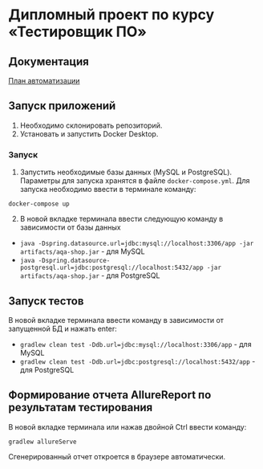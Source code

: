 # Дипломный проект по курсу «Тестировщик ПО»

## Документация 

[План автоматизации ](https://github.com/pelfegor/Diplom/blob/master/documents/Plan.md)


## Запуск приложений

1. Необходимо склонировать репозиторий.
2. Установать и запустить Docker Desktop.

### Запуск
1. Запустить необходимые базы данных (MySQL и PostgreSQL). Параметры для запуска хранятся в файле `docker-compose.yml`. Для запуска необходимо ввести в терминале команду:
```
docker-compose up
```
2. В новой вкладке терминала ввести следующую команду в зависимости от базы данных
- `java -Dspring.datasource.url=jdbc:mysql://localhost:3306/app -jar artifacts/aqa-shop.jar` - для MySQL
- `java -Dspring.datasource-postgresql.url=jdbc:postgresql://localhost:5432/app -jar artifacts/aqa-shop.jar` - для PostgreSQL

## Запуск тестов
В новой вкладке терминала ввести команду в зависимости от запущенной БД  и нажать enter:
- `gradlew clean test -Ddb.url=jdbc:mysql://localhost:3306/app` - для MySQL
- `gradlew clean test -Ddb.url=jdbc:postgresql://localhost:5432/app` - для PostgreSQL

## Формирование отчета AllureReport по результатам тестирования
В новой вкладке терминала или нажав двойной Ctrl ввести команду:
```
gradlew allureServe
```
Сгенерированный отчет откроется в браузере автоматически.
